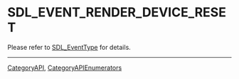 # SDL_EVENT_RENDER_DEVICE_RESET

Please refer to [SDL_EventType](SDL_EventType) for details.

----
[CategoryAPI](CategoryAPI), [CategoryAPIEnumerators](CategoryAPIEnumerators)

